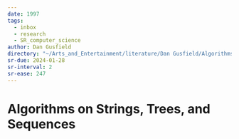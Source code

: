 ```yaml
---
date: 1997
tags:
  - inbox
  - research
  - SR_computer_science
author: Dan Gusfield
directory: "~/Arts_and_Entertainment/literature/Dan Gusfield/Algorithms on strings, trees & sequences computer science & computational biology (2381)/"
sr-due: 2024-01-28
sr-interval: 2
sr-ease: 247
---
```


# Algorithms on Strings, Trees, and Sequences

